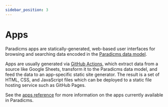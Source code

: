 ```yaml
---
sidebar_position: 3
---
```


# Apps

Paradicms apps are statically-generated, web-based user interfaces for browsing and searching data encoded in the [Paradicms data model](data-model).

Apps are usually generated via [GitHub Actions](/docs/reference/github-actions), which extract data from a source like Google Sheets, transform it to the Paradicms data model, and feed the data to an app-specific static site generator. The result is a set of HTML, CSS, and JavaScript files which can be deployed to a static file hosting service such as GitHub Pages.

See the [apps reference](/docs/reference/apps) for more information on the apps currently available in Paradicms.